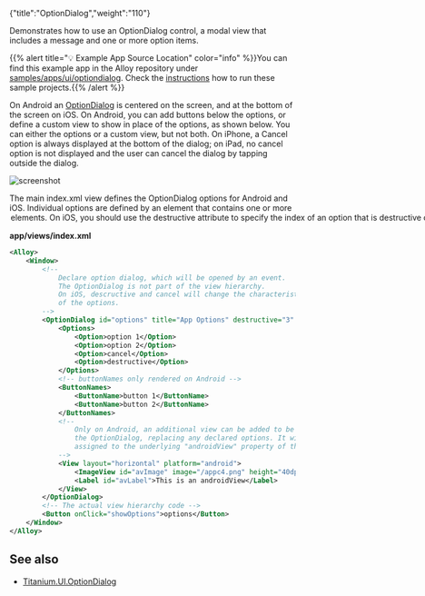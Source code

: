 {"title":"OptionDialog","weight":"110"}

Demonstrates how to use an OptionDialog control, a modal view that includes a message and one or more option items.

{{% alert title="💡 Example App Source Location" color="info" %}}You can find this example app in the Alloy repository under [samples/apps/ui/optiondialog](https://github.com/appcelerator/alloy/tree/master/samples/apps/ui/optiondialog). Check the [instructions](/docs/appc/Alloy_Framework/Alloy_Guide/Alloy_Test_Apps/) how to run these sample projects.{{% /alert %}}

On Android an [OptionDialog](#!/api/Titanium.UI.OptionDialog) is centered on the screen, and at the bottom of the screen on iOS. On Android, you can add buttons below the options, or define a custom view to show in place of the options, as shown below. You can either the options or a custom view, but not both. On iPhone, a Cancel option is always displayed at the bottom of the dialog; on iPad, no cancel option is not displayed and the user can cancel the dialog by tapping outside the dialog.

![screenshot](/Images/appc/download/attachments/41845761/screenshot.png)

The main index.xml view defines the OptionDialog options for Android and iOS. Individual options are defined by an <Options> element that contains one or more <Option> elements. On iOS, you should use the [destructive](#!/api/Titanium.UI.OptionDialog-property-destructive) attribute to specify the index of an option that is destructive or irreversible (like deleting a contact or photo, for example). Destructive options are colored red, as shown above.

**app/views/index.xml**

```xml
<Alloy>
    <Window>
        <!--
            Declare option dialog, which will be opened by an event.
            The OptionDialog is not part of the view hierarchy.
            On iOS, descructive and cancel will change the characteristics
            of the options.
        -->
        <OptionDialog id="options" title="App Options" destructive="3" cancel="2">
            <Options>
                <Option>option 1</Option>
                <Option>option 2</Option>
                <Option>cancel</Option>
                <Option>destructive</Option>
            </Options>
            <!-- buttonNames only rendered on Android -->
            <ButtonNames>
                <ButtonName>button 1</ButtonName>
                <ButtonName>button 2</ButtonName>
            </ButtonNames>
            <!--
                Only on Android, an additional view can be added to be rendered in
                the OptionDialog, replacing any declared options. It will be
                assigned to the underlying "androidView" property of the OptionDialog.
            -->
            <View layout="horizontal" platform="android">
                <ImageView id="avImage" image="/appc4.png" height="40dp" width="40dp"/>
                <Label id="avLabel">This is an androidView</Label>
            </View>
        </OptionDialog>
        <!-- The actual view hierarchy code -->
        <Button onClick="showOptions">options</Button>
    </Window>
</Alloy>
```

## See also

* [Titanium.UI.OptionDialog](#!/api/Titanium.UI.OptionDialog)
